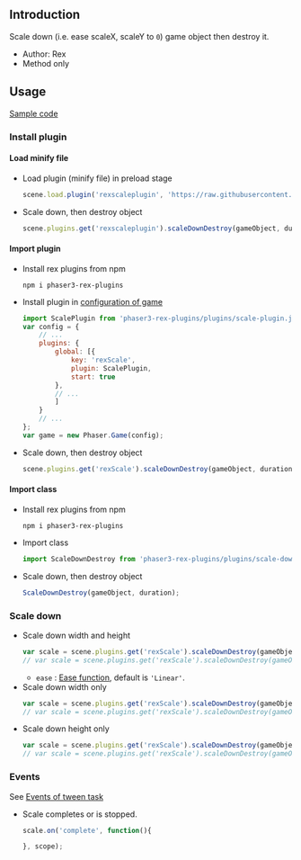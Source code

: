 ## Introduction

Scale down (i.e. ease scaleX, scaleY to `0`) game object then destroy it.

- Author: Rex
- Method only

## Usage

[Sample code](https://github.com/rexrainbow/phaser3-rex-notes/blob/master/examples/scale/scaledown-destroy.js)

### Install plugin

#### Load minify file

- Load plugin (minify file) in preload stage
    ```javascript
    scene.load.plugin('rexscaleplugin', 'https://raw.githubusercontent.com/rexrainbow/phaser3-rex-notes/master/dist/rexscaleplugin.min.js', true);
    ```
- Scale down, then destroy object
    ```javascript
    scene.plugins.get('rexscaleplugin').scaleDownDestroy(gameObject, duration);
    ```

#### Import plugin

- Install rex plugins from npm
    ```
    npm i phaser3-rex-plugins
    ```
- Install plugin in [configuration of game](game.md#configuration)
    ```javascript
    import ScalePlugin from 'phaser3-rex-plugins/plugins/scale-plugin.js';
    var config = {
        // ...
        plugins: {
            global: [{
                key: 'rexScale',
                plugin: ScalePlugin,
                start: true
            },
            // ...
            ]
        }
        // ...
    };
    var game = new Phaser.Game(config);
    ```
- Scale down, then destroy object
    ```javascript
    scene.plugins.get('rexScale').scaleDownDestroy(gameObject, duration);
    ```

#### Import class

- Install rex plugins from npm
    ```
    npm i phaser3-rex-plugins
    ```
- Import class
    ```javascript
    import ScaleDownDestroy from 'phaser3-rex-plugins/plugins/scale-down-destroy.js';
    ```
- Scale down, then destroy object
    ```javascript
    ScaleDownDestroy(gameObject, duration);
    ```

### Scale down

- Scale down width and height
    ```javascript
    var scale = scene.plugins.get('rexScale').scaleDownDestroy(gameObject, duration);
    // var scale = scene.plugins.get('rexScale').scaleDownDestroy(gameObject, duration, undefined, ease);
    ```
    - `ease` : [Ease function](tween.md/#ease-equations), default is `'Linear'`.
- Scale down width only
    ```javascript
    var scale = scene.plugins.get('rexScale').scaleDownDestroy(gameObject, duration, 'x');
    // var scale = scene.plugins.get('rexScale').scaleDownDestroy(gameObject, duration, 'x', ease);
    ```
- Scale down height only
    ```javascript
    var scale = scene.plugins.get('rexScale').scaleDownDestroy(gameObject, duration, 'y');
    // var scale = scene.plugins.get('rexScale').scaleDownDestroy(gameObject, duration, 'y', ease);
    ```

### Events

See [Events of tween task](tween.md#events)

- Scale completes or is stopped.
    ```javascript
    scale.on('complete', function(){

    }, scope);
    ```